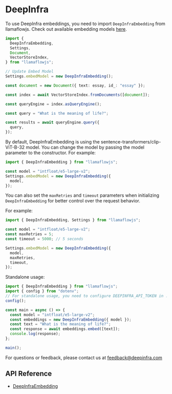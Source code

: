 # DeepInfra

To use DeepInfra embeddings, you need to import `DeepInfraEmbedding` from llamaflowjs.
Check out available embedding models [here](https://deepinfra.com/models/embeddings).

```ts
import {
  DeepInfraEmbedding,
  Settings,
  Document,
  VectorStoreIndex,
} from "llamaflowjs";

// Update Embed Model
Settings.embedModel = new DeepInfraEmbedding();

const document = new Document({ text: essay, id_: "essay" });

const index = await VectorStoreIndex.fromDocuments([document]);

const queryEngine = index.asQueryEngine();

const query = "What is the meaning of life?";

const results = await queryEngine.query({
  query,
});
```

By default, DeepInfraEmbedding is using the sentence-transformers/clip-ViT-B-32 model. You can change the model by passing the model parameter to the constructor.
For example:

```ts
import { DeepInfraEmbedding } from "llamaflowjs";

const model = "intfloat/e5-large-v2";
Settings.embedModel = new DeepInfraEmbedding({
  model,
});
```

You can also set the `maxRetries` and `timeout` parameters when initializing `DeepInfraEmbedding` for better control over the request behavior.

For example:

```ts
import { DeepInfraEmbedding, Settings } from "llamaflowjs";

const model = "intfloat/e5-large-v2";
const maxRetries = 5;
const timeout = 5000; // 5 seconds

Settings.embedModel = new DeepInfraEmbedding({
  model,
  maxRetries,
  timeout,
});
```

Standalone usage:

```ts
import { DeepInfraEmbedding } from "llamaflowjs";
import { config } from "dotenv";
// For standalone usage, you need to configure DEEPINFRA_API_TOKEN in .env file
config();

const main = async () => {
  const model = "intfloat/e5-large-v2";
  const embeddings = new DeepInfraEmbedding({ model });
  const text = "What is the meaning of life?";
  const response = await embeddings.embed([text]);
  console.log(response);
};

main();
```

For questions or feedback, please contact us at [feedback@deepinfra.com](mailto:feedback@deepinfra.com)

## API Reference

- [DeepInfraEmbedding](../../../api/classes/DeepInfraEmbedding.md)
